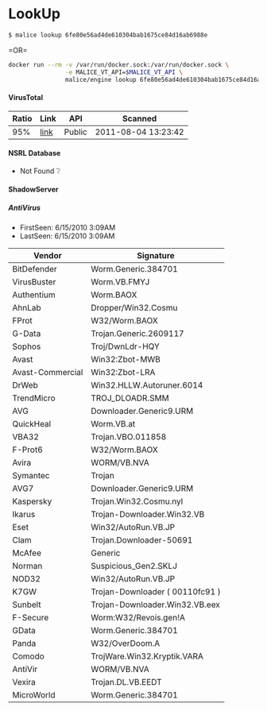 LookUp
======

```bash
$ malice lookup 6fe80e56ad4de610304bab1675ce84d16ab6988e
```

=OR=

```bash
docker run --rm -v /var/run/docker.sock:/var/run/docker.sock \
                -e MALICE_VT_API=$MALICE_VT_API \
                malice/engine lookup 6fe80e56ad4de610304bab1675ce84d16ab6988e
```

#### VirusTotal

| Ratio | Link                                                                                                                          | API    | Scanned             |
|-------|-------------------------------------------------------------------------------------------------------------------------------|--------|---------------------|
| 95%   | [link](https://www.virustotal.com/file/371d99fc5514f5a9816b4ec844cb816c52460a41b8e5d14bac1cb7bee57e0b1f/analysis/1312464222/) | Public | 2011-08-04 13:23:42 |

#### NSRL Database

 - Not Found :grey_question:

#### ShadowServer

##### AntiVirus

-	FirstSeen: 6/15/2010 3:09AM
-	LastSeen: 6/15/2010 3:09AM

| Vendor           | Signature                       |
|------------------|---------------------------------|
| BitDefender      | Worm.Generic.384701             |
| VirusBuster      | Worm.VB.FMYJ                    |
| Authentium       | Worm.BAOX                       |
| AhnLab           | Dropper/Win32.Cosmu             |
| FProt            | W32/Worm.BAOX                   |
| G-Data           | Trojan.Generic.2609117          |
| Sophos           | Troj/DwnLdr-HQY                 |
| Avast            | Win32:Zbot-MWB                  |
| Avast-Commercial | Win32:Zbot-LRA                  |
| DrWeb            | Win32.HLLW.Autoruner.6014       |
| TrendMicro       | TROJ_DLOADR.SMM                 |
| AVG              | Downloader.Generic9.URM         |
| QuickHeal        | Worm.VB.at                      |
| VBA32            | Trojan.VBO.011858               |
| F-Prot6          | W32/Worm.BAOX                   |
| Avira            | WORM/VB.NVA                     |
| Symantec         | Trojan                          |
| AVG7             | Downloader.Generic9.URM         |
| Kaspersky        | Trojan.Win32.Cosmu.nyl          |
| Ikarus           | Trojan-Downloader.Win32.VB      |
| Eset             | Win32/AutoRun.VB.JP             |
| Clam             | Trojan.Downloader-50691         |
| McAfee           | Generic                         |
| Norman           | Suspicious_Gen2.SKLJ            |
| NOD32            | Win32/AutoRun.VB.JP             |
| K7GW             | Trojan-Downloader ( 00110fc91 ) |
| Sunbelt          | Trojan-Downloader.Win32.VB.eex  |
| F-Secure         | Worm:W32/Revois.gen!A           |
| GData            | Worm.Generic.384701             |
| Panda            | W32/OverDoom.A                  |
| Comodo           | TrojWare.Win32.Kryptik.VARA     |
| AntiVir          | WORM/VB.NVA                     |
| Vexira           | Trojan.DL.VB.EEDT               |
| MicroWorld       | Worm.Generic.384701             |
